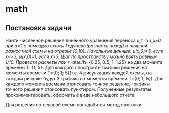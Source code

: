 # math  
## Постановка задачи  
Найти численное решение линейного уравнения переноса u_t+a*u_x=0, при a=1 с помощью схемы Годунова(разность назад) и неявной разностной схемы на отрезке [0,10]. Начальные данные: u(x,0)=5, если x<=3, u(x,0)=1, если x>3. Шаг по пространству можно взять равным 1/10. Провести расчеты при r=a*tau/h={0.25, 0.5, 1, 1.25} на два момента времени T={1; 5}. Для каждого r построить графики решения на моменты времени T={0; 1; 5}(т.е. 4 рисунка для каждой схемы, на каждом рисунке будут 3 графика на моменты времени T={0; 1; 5}). Для каждого момента времени отрисовать точное решение, графики точного решения отрисовать пунктиром. Полученные результаты прокомментировать, оформить в виде небольшого отчета.  

Для решения по неявной схеме понадобится метод прогонки.

